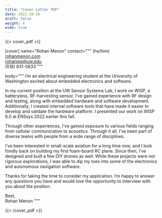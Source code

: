 ```yaml
---
title: "Cover Letter PDF"
date: 2022-10-26
draft: false
weight: 4
wide: true
---
```

{{< cover_pdf >}}

[cover]
name="Rohan Menon"
contact="""
(he/him)  
[rohanmenon.com](https://www.rohanmenon.com/)  
[rohanme@uw.edu](mailto:rohanme@uw.edu)  
(518) 831-0633
"""

body="""
I’m an electrical engineering student at the University of Washington excited about embedded electronics and software.

In my current position at the UW Sensor Systems Lab, I work on WISP, a batteryless, RF-harvesting sensor. I’ve gained experience with RF design and testing, along with embedded hardware and software development. Additionally, I created internal software tools that have made it easier to develop and validate the hardware platform. I presented our work on WISP 6.0 at ENSsys 2022 earlier this fall.

Through other experiences, I’ve gained exposure to various fields ranging from cellular communication to acoustics. Through it all, I’ve been part of diverse teams with people from a wide range of disciplines.

I’ve been interested in small-scale aviation for a long time now, and I look fondly back on building my first foam-board RC plane. Since then, I’ve designed and built a few DIY drones as well. While these projects were not rigorous explorations, I was able to dip my toes into some of the electronics and autonomous navigation software.

Thanks for taking the time to consider my application. I’m happy to answer any questions you have and would love the opportunity to interview with you about the position.

Best,  
Rohan Menon
"""

{{< /cover_pdf >}}